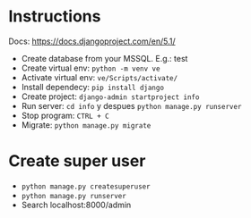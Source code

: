 # Instructions

Docs: https://docs.djangoproject.com/en/5.1/

- Create database from your MSSQL. E.g.: test
- Create virtual env: `python -m venv ve`
- Activate virtual env: `ve/Scripts/activate/`
- Install dependecy: `pip install django`
- Create project: `django-admin startproject info`
- Run server: `cd info` y despues `python manage.py runserver`
- Stop program: `CTRL + C`
- Migrate: `python manage.py migrate`

# Create super user

- `python manage.py createsuperuser`
- `python manage.py runserver`
- Search localhost:8000/admin